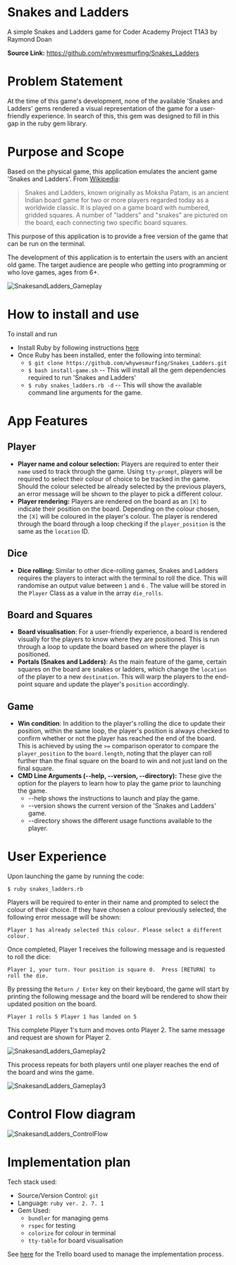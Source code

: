 # Snakes and Ladders

A simple Snakes and Ladders game for Coder Academy Project T1A3 by Raymond Doan

**Source Link:** https://github.com/whywesmurfing/Snakes_Ladders

# Problem Statement

At the time of this game's development, none of the available 'Snakes and Ladders' gems rendered a visual representation of the game for a user-friendly experience. In search of this, this gem was designed to fill in this gap in the ruby gem library. 

# Purpose and Scope

Based on the physical game, this application emulates the ancient game 'Snakes and Ladders'. From [Wikipedia](https://en.wikipedia.org/wiki/Snakes_and_Ladders):

> Snakes and Ladders, known originally as Moksha Patam, is an ancient Indian board game for two or more players regarded today as a worldwide classic. It is played on a game board with numbered, gridded squares. A number of "ladders" and "snakes" are pictured on the board, each connecting two specific board squares.

This purpose of this application is to provide a free version of the game that can be run on the terminal. 

The development of this application is to entertain the users with an ancient old game. The target audience are people who getting into programming or who love games, ages from 6+. 



![SnakesandLadders_Gameplay](.\docs\SnakesandLadders_Gameplay.png)



# How to install and use

To install and run

- Install Ruby by following instructions [here](https://www.ruby-lang.org/en/documentation/installation/)
- Once Ruby has been installed, enter the following into terminal:
  - `$ git clone https://github.com/whywesmurfing/Snakes_Ladders.git`
  - `$ bash install-game.sh` -- This will install all the gem dependencies required to run 'Snakes and Ladders'
  - `$ ruby snakes_ladders.rb -d` -- This will show the available command line arguments for the game.

# App Features 

## Player

* **Player name and colour selection:** Players are required to enter their `name` used to track through the game. Using `tty-prompt`, players will be required to select their colour of choice to be tracked in the game. Should the colour selected be already selected by the previous players, an error message will be shown to the player to pick a different colour.
* **Player rendering:** Players are rendered on the board as an `[X]` to indicate their position on the board. Depending on the colour chosen, the `[X]` will be coloured in the player's colour. The player is rendered through the board through a loop checking if the `player_position` is the same as the `location` ID. 

## Dice

* **Dice rolling:** Similar to other dice-rolling games, Snakes and Ladders requires the players to interact with the terminal to roll the dice. This will randomise an output value between `1` and `6` . The value will be stored in the `Player` Class as a value in the array `die_rolls`.

## Board and Squares

* **Board visualisation**: For a user-friendly experience, a board is rendered visually for the players to know where they are positioned. This is run through a loop to update the board based on where the player is positioned.  
* **Portals (Snakes and Ladders)**: As the main feature of the game, certain squares on the board are snakes or ladders, which change the `location` of the player to a new `destination`. This will warp the players to the end-point square and update the player's `position` accordingly.  

## Game

* **Win condition**: In addition to the player's rolling the dice to update their position, within the same loop, the player's position is always checked to confirm whether or not the player has reached the end of the board. This is achieved by using  the `>=` comparison operator to compare the `player_position` to the `board.length`, noting that the player can roll further than the final square on the board to win and not just land on the final square.
* **CMD Line Arguments (--help, --version, --directory):** These give the option for the players to learn how to play the game prior to launching the game. 
  * --help shows the instructions to launch and play the game.
  * --version shows the current version of the 'Snakes and Ladders' game.
  * --directory shows the different usage functions available to the player.

# User Experience 

Upon launching the game by running the code:

 `$ ruby snakes_ladders.rb` 

Players will be required to enter in their name and prompted to select the colour of their choice. If they have chosen a colour previously selected, the following error message will be shown:

`Player 1 has already selected this colour. Please select a different colour.`

Once completed, Player 1 receives the following message and is requested to roll the dice:

`Player 1, your turn. Your position is square 0. 
 Press [RETURN] to roll the die.`

By pressing the `Return / Enter` key on their keyboard, the game will start by printing the following message and the board will be rendered to show their updated position on the board.  

`Player 1 rolls 5
Player 1 has landed on 5`

This complete Player 1's turn and moves onto Player 2. The same message and request are shown for Player 2.

![SnakesandLadders_Gameplay2](.\docs\SnakesandLadders_Gameplay2.png)

This process repeats for both players until one player reaches the end of the board and wins the game.

![SnakesandLadders_Gameplay3](.\docs\SnakesandLadders_Gameplay3.png)



# Control Flow diagram



![SnakesandLadders_ControlFlow](.\docs\SnakesandLadders_ControlFlow.png)



# Implementation plan

Tech stack used:

* Source/Version Control:  `git`
* Language:  `ruby ver. 2. 7. 1`
* Gem Used:
  * `bundler` for managing gems
  * `rspec` for testing
  * `colorize` for colour in terminal
  * `tty-table` for board visualisation

See [here](https://trello.com/b/ydaluzh1/snakes-and-ladders) for the Trello board used to manage the implementation process.



